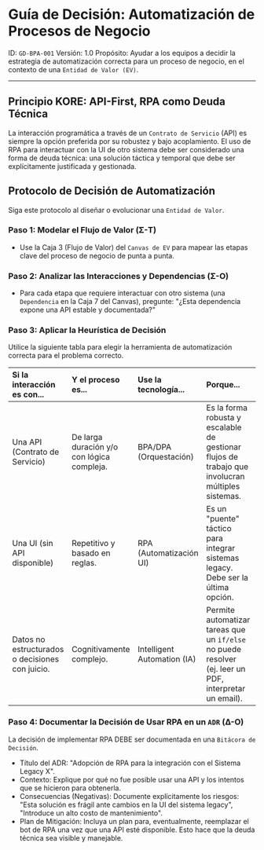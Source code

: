 # Guía de Decisión: Automatización de Procesos de Negocio

ID: `GD-BPA-001`
Versión: 1.0
Propósito: Ayudar a los equipos a decidir la estrategia de automatización correcta para un proceso de negocio, en el contexto de una `Entidad de Valor (EV)`.

---

## Principio KORE: API-First, RPA como Deuda Técnica

La interacción programática a través de un `Contrato de Servicio` (API) es siempre la opción preferida por su robustez y bajo acoplamiento. El uso de RPA para interactuar con la UI de otro sistema debe ser considerado una forma de deuda técnica: una solución táctica y temporal que debe ser explícitamente justificada y gestionada.

## Protocolo de Decisión de Automatización

Siga este protocolo al diseñar o evolucionar una `Entidad de Valor`.

### Paso 1: Modelar el Flujo de Valor (Σ-T)

* Use la Caja 3 (Flujo de Valor) del `Canvas de EV` para mapear las etapas clave del proceso de negocio de punta a punta.

### Paso 2: Analizar las Interacciones y Dependencias (Σ-O)

* Para cada etapa que requiere interactuar con otro sistema (una `Dependencia` en la Caja 7 del Canvas), pregunte: "¿Esta dependencia expone una API estable y documentada?"

### Paso 3: Aplicar la Heurística de Decisión

Utilice la siguiente tabla para elegir la herramienta de automatización correcta para el problema correcto.

| Si la interacción es con... | Y el proceso es... | Use la tecnología... | Porque... | Guía Técnica de Referencia |
| :--- | :--- | :--- | :--- | :--- |
| Una API (Contrato de Servicio) | De larga duración y/o con lógica compleja. | BPA/DPA (Orquestación) | Es la forma robusta y escalable de gestionar flujos de trabajo que involucran múltiples sistemas. | `gt_ingenieria_software.md` |
| Una UI (sin API disponible) | Repetitivo y basado en reglas. | RPA (Automatización UI) | Es un "puente" táctico para integrar sistemas legacy. Debe ser la última opción. | `gt_ingenieria_software.md` |
| Datos no estructurados o decisiones con juicio. | Cognitivamente complejo. | Intelligent Automation (IA) | Permite automatizar tareas que un `if/else` no puede resolver (ej. leer un PDF, interpretar un email). | `gt_ingenieria_ia.md` |

### Paso 4: Documentar la Decisión de Usar RPA en un `ADR` (Δ-O)

La decisión de implementar RPA DEBE ser documentada en una `Bitácora de Decisión`.

* Título del ADR: "Adopción de RPA para la integración con el Sistema Legacy X".
* Contexto: Explique por qué no fue posible usar una API y los intentos que se hicieron para obtenerla.
* Consecuencias (Negativas): Documente explícitamente los riesgos: "Esta solución es frágil ante cambios en la UI del sistema legacy", "Introduce un alto costo de mantenimiento".
* Plan de Mitigación: Incluya un plan para, eventualmente, reemplazar el bot de RPA una vez que una API esté disponible. Esto hace que la deuda técnica sea visible y manejable.
